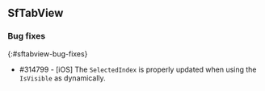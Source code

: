 ## SfTabView

### Bug fixes
{:#sftabview-bug-fixes}

* \#314799 - [iOS] The `SelectedIndex` is properly updated when using the `IsVisible` as dynamically.
